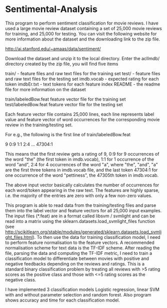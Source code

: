 # Sentimental-Analysis

This program to perform sentiment classification for movie reviews. I have used a large movie review dataset containing a set of 25,000 movie reviews for training, and 25,000 for testing. You can visit the following website for more information about the dataset and the downloading link to the zip file. 

http://ai.stanford.edu/~amaas/data/sentiment/ 

Download the dataset and unzip it to the local directory. Enter the aclImdb/ directory created by the zip file, you will find five items 

train/ - feature files and raw text files for the training set 
test/ - feature files and raw text files for the testing set 
imdb.vocab - expected rating for each token 
imdbEr.txt - text tokens for each feature index 
README - the readme file for more information on the dataset 

train/labeledBow.feat feature vector file for the training set 
test/labeledBow.feat feature vector file for the testing set 

Each feature vector file contains 25,000 lines, each line represents label value and feature vector of word occurrences for the corresponding movie review in the training/testing set. 

For e.g., the following is the first line of train/labeledBow.feat 

9 0:9 1:1 2:4 … 47304:1 

This means that the first review gets a rating of 9, 0:9 for 9 occurrences of the word "the" (the first token in imdb.vocab), 1:1 for 1 occurrence of the word "and", 2:4 for 4 occurrences of the word "a", where "the", "and", "a" are the first three tokens in imdb.vocab file, and the last token 47304:1 for one occurrence of the word "pettiness", the 47305th token in imdb.vocab. 

The above input vector basically calculates the number of occurrences for each word/token appearing in the raw text. The features are highly sparse, i.e. the majority of the entries are zero with only a few non-zero values. 

This program is able to read data from the training/testing files and parse them into the label vector and feature vectors for all 25,000 input examples. The input files (*.feat) are in a format called libsvm / svmlight and can be read into a matrix using the sklearn.datasets.load_svmlight_files function (see http://scikitlearn.org/stable/modules/generated/sklearn.datasets.load_svmlight_files.html). To then use the data for training classification model, I need to perform feature normalisation to the feature vectors. A recommended normalisation scheme for text data is the TF-IDF scheme. After reading the file, parsing the data and computing the TF-IDF metric, I need to train a classification model to differentiate between movies with positive and negative feedbacks depending on the reviews and ratings. This is a standard binary classification problem by treating all reviews with >5 rating scores as the positive class and those with <=5 rating scores as the negative class. 

I have implemented 3 classification models Logistic regression, linear SVM with and without parameter selection and random forest. Also program shows accuracy and time for each classification model. 
